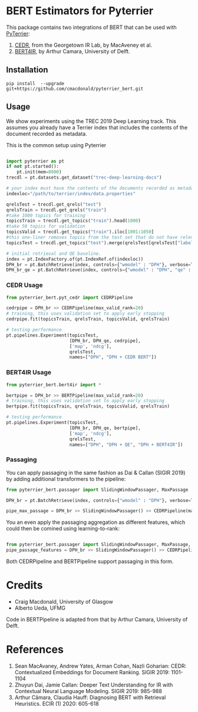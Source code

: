 # BERT Estimators for Pyterrier

This package contains two integrations of BERT that can be used with [PyTerrier](https://github.com/terrier-org/pyterrier):
1. [CEDR](https://github.com/Georgetown-IR-Lab/cedr), from the Georgetown IR Lab, by MacAveney et al.
2. [BERT4IR](https://github.com/ArthurCamara/Bert4IR), by Arthur Camara, University of Delft.

## Installation

```
pip install  --upgrade git+https://github.com/cmacdonald/pyterrier_bert.git
```

## Usage

We show experiments using the TREC 2019 Deep Learning track. This assumes you already have a Terrier index that includes the contents of the document recorded as metadata.

This is the common setup using Pyterrier

```python

import pyterrier as pt
if not pt.started():
    pt.init(mem=8000)
trecdl = pt.datasets.get_dataset("trec-deep-learning-docs")

# your index must have the contents of the documents recorded as metadata
indexloc="/path/to/terrier/index/data.properties"

qrelsTest = trecdl.get_qrels("test")
qrelsTrain = trecdl.get_qrels("train")
#take 1000 topics for training
topicsTrain = trecdl.get_topics("train").head(1000)
#take 50 topics for validation
topicsValid = trecdl.get_topics("train").iloc[1001:1050]
#this one-liner removes topics from the test set that do not have relevant documents
topicsTest = trecdl.get_topics("test").merge(qrelsTest[qrelsTest["label"] > 0][["qid"]].drop_duplicates())

# initial retrieval and QE baseline.
index = pt.IndexFactory.of(pt.IndexRef.of(indexloc))
DPH_br = pt.BatchRetrieve(index, controls={"wmodel" : "DPH"}, verbose=True, metadata=["docno", "body"])
DPH_br_qe = pt.BatchRetrieve(index, controls={"wmodel" : "DPH", "qe" : "on"}, verbose=True)

```

### CEDR Usage

```python
from pyterrier_bert.pyt_cedr import CEDRPipeline

cedrpipe = DPH_br >> CEDRPipeline(max_valid_rank=20)
# training, this uses validation set to apply early stopping
cedrpipe.fit(topicsTrain, qrelsTrain, topicsValid, qrelsTrain)

# testing performance
pt.pipelines.Experiment(topicsTest, 
                        [DPH_br, DPH_qe, cedrpipe],
                        ['map', 'ndcg'], 
                        qrelsTest, 
                        names=["DPH", "DPH + CEDR BERT"])
```

### BERT4IR Usage

```python
from pyterrier_bert.bert4ir import *

bertpipe = DPH_br >> BERTPipeline(max_valid_rank=20)
# training, this uses validation set to apply early stopping
bertpipe.fit(topicsTrain, qrelsTrain, topicsValid, qrelsTrain)

# testing performance
pt.pipelines.Experiment(topicsTest, 
                        [DPH_br, DPH_qe, bertpipe],
                        ['map', 'ndcg'], 
                        qrelsTest, 
                        names=["DPH", "DPH + QE", "DPH + BERT4IR"])
```

### Passaging

You can apply passaging in the same fashion as Dai & Callan (SIGIR 2019) by adding additional transformers to the pipeline:
```python
from pyterrier_bert.passager import SlidingWindowPassager, MaxPassage

DPH_br = pt.BatchRetrieve(index, controls={"wmodel" : "DPH"}, verbose=True, metadata=["docno", "body", "title"])

pipe_max_passage = DPH_br >> SlidingWindowPassager() >> CEDRPipeline(max_valid_rank=20) >> MaxPassage()

```

You an even apply the passaging aggregation as different features, which could then be comined using learning-to-rank:
```python

from pyterrier_bert.passager import SlidingWindowPassager, MaxPassage, FirstPassage, MeanPassage
pipe_passage_features = DPH_br >> SlidingWindowPassager() >> CEDRPipeline(max_valid_rank=20) >> ( MaxPassage() ** FirstPassage() ** MeanPassage() )

```

Both CEDRPipeline and BERTPipeline support passaging in this form.

# Credits

 - Craig Macdonald, University of Glasgow
 - Alberto Ueda, UFMG

Code in BERTPipeline is adapted from that by Arthur Camara, University of Delft.

# References

1. Sean MacAvaney, Andrew Yates, Arman Cohan, Nazli Goharian: CEDR: Contextualized Embeddings for Document Ranking. SIGIR 2019: 1101-1104
2. Zhuyun Dai, Jamie Callan: Deeper Text Understanding for IR with Contextual Neural Language Modeling. SIGIR 2019: 985-988
3. Arthur Câmara, Claudia Hauff: Diagnosing BERT with Retrieval Heuristics. ECIR (1) 2020: 605-618
